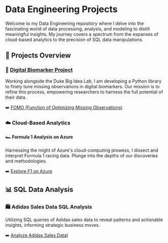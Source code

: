 # Data Engineering Projects 

Welcome to my Data Engineering repository where I delve into the fascinating world of data processing, analysis, and modeling to distill meaningful insights. My journey covers a spectrum from the expanses of cloud-based analytics to the precision of SQL data manipulations.

## 📂 Projects Overview

### 🚀 [Digital Biomarker Project](https://dbdp.org/about)

Working alongside the Duke Big Idea Lab, I am developing a Python library to finely tune missing observations in digital biomarkers. Our mission is to refine this process, empowering researchers to harness the full potential of their data.

➡️ [FOMO (Function of Optimizing Missing Observations)](https://github.com/DigitalBiomarkerDiscoveryPipeline/FOMO)

### ☁️ Cloud-Based Analytics
#### 🏎️ Formula 1 Analysis on Azure

Harnessing the might of Azure's cloud-computing prowess, I dissect and interpret Formula 1 racing data. Plunge into the depths of our discoveries and methodologies.

➡️ [Explore F1 on Azure](#link-to-cloud-project)

## 📊 SQL Data Analysis
### 🛍️ Adidas Sales Data SQL Analysis

Utilizing SQL queries of Adidas sales data to reveal patterns and actionable insights, informing strategic business moves.

➡️ [Analyze Adidas Sales Data](https://github.com/PomeloWu99/Data-Engineering-Projects/tree/main/Adidas_Sales_Analysis_Project))
